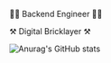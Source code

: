 🧑‍💻 Backend Engineer 🧑‍💻

⚒️ Digital Bricklayer ⚒️


![Anurag's GitHub stats](https://github-readme-stats.vercel.app/api?username=vittooh&show_icons=true&theme=tokyonight)
